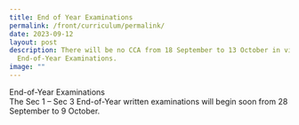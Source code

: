 ```yaml
---
title: End of Year Examinations
permalink: /front/curriculum/permalink/
date: 2023-09-12
layout: post
description: There will be no CCA from 18 September to 13 October in view of the
  End-of-Year Examinations.
image: ""
---
```

End-of-Year Examinations<br>
The Sec 1 – Sec 3 End-of-Year written examinations will begin soon from 28 September to 9 October.